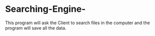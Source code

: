 # Searching-Engine-
This program will ask the Client to search files  in the computer and the program will save all the data.
